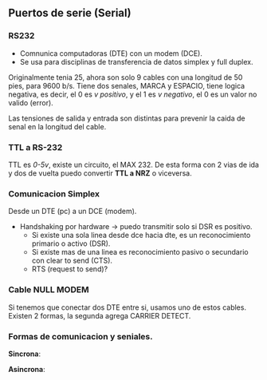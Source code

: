 ## Puertos de serie (Serial)

### RS232

- Comnunica computadoras (DTE) con un modem (DCE).
- Se usa para disciplinas de transferencia de datos simplex y full duplex.

Originalmente tenia 25, ahora son solo 9 cables con una longitud de 50 pies, para 9600 b/s. Tiene dos senales, MARCA y ESPACIO, tiene logica negativa, es decir, el 0 es _v positivo_, y el 1 es _v negativo_, el 0 es un valor no valido (error).

Las tensiones de salida y entrada son distintas para prevenir la caida de senal en la longitud del cable.

### TTL a RS-232

TTL es _0-5v_, existe un circuito, el MAX 232. De esta forma con 2 vias de ida y dos de vuelta puedo convertir **TTL a NRZ** o viceversa.

### Comunicacion Simplex

Desde un DTE (pc) a un DCE (modem).

- Handshaking por hardware -> puedo transmitir solo si DSR es positivo.
    - Si existe una sola linea desde dce hacia dte, es un reconocimiento primario o activo (DSR).
    - Si existe mas de una linea es reconocimiento pasivo o secundario con clear to send (CTS).
    - RTS (request to send)?

### Cable NULL MODEM

Si tenemos que conectar dos DTE entre si, usamos uno de estos cables. Existen 2 formas, la segunda agrega CARRIER DETECT.

### Formas de comunicacion y seniales.

**Sincrona**: 

**Asincrona**:

